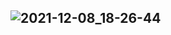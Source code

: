 ## ![2021-12-08_18-26-44](https://user-images.githubusercontent.com/88204357/145230299-5c808109-9512-42ff-9384-2baf3abead6b.png)
